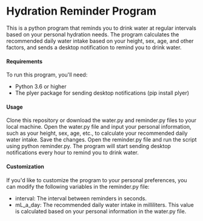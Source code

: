 # Hydration Reminder Program

This is a python program that reminds you to drink water at regular intervals based on your personal hydration needs. The program calculates the recommended daily water intake based on your height, sex, age, and other factors, and sends a desktop notification to remind you to drink water.


#### Requirements
To run this program, you'll need:

* Python 3.6 or higher
* The plyer package for sending desktop notifications (pip install plyer)


#### Usage
Clone this repository or download the water.py and reminder.py files to your local machine.
Open the water.py file and input your personal information, such as your height, sex, age, etc., to calculate your recommended daily water intake. Save the changes.
Open the reminder.py file and run the script using python reminder.py. The program will start sending desktop notifications every hour to remind you to drink water.


#### Customization
If you'd like to customize the program to your personal preferences, you can modify the following variables in the reminder.py file:

* interval: The interval between reminders in seconds.
* mL_a_day: The recommended daily water intake in milliliters. This value is calculated based on your personal information in the water.py file.
